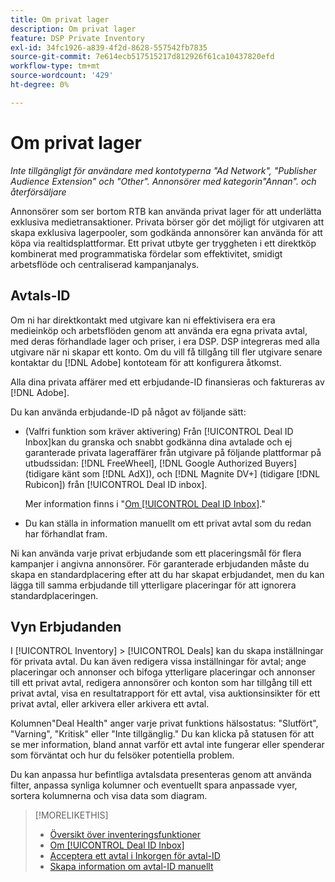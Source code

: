 ```yaml
---
title: Om privat lager
description: Om privat lager
feature: DSP Private Inventory
exl-id: 34fc1926-a839-4f2d-8628-557542fb7835
source-git-commit: 7e614ecb517515217d812926f61ca10437820efd
workflow-type: tm+mt
source-wordcount: '429'
ht-degree: 0%

---
```


# Om privat lager

*Inte tillgängligt för användare med kontotyperna &quot;Ad Network&quot;, &quot;Publisher Audience Extension&quot; och &quot;Other&quot;. Annonsörer med kategorin&quot;Annan&quot;. och återförsäljare*

Annonsörer som ser bortom RTB kan använda privat lager för att underlätta exklusiva medietransaktioner. Privata börser gör det möjligt för utgivaren att skapa exklusiva lagerpooler, som godkända annonsörer kan använda för att köpa via realtidsplattformar. Ett privat utbyte ger tryggheten i ett direktköp kombinerat med programmatiska fördelar som effektivitet, smidigt arbetsflöde och centraliserad kampanjanalys.

## Avtals-ID

Om ni har direktkontakt med utgivare kan ni effektivisera era era medieinköp och arbetsflöden genom att använda era egna privata avtal, med deras förhandlade lager och priser, i era DSP. DSP integreras med alla utgivare när ni skapar ett konto. Om du vill få tillgång till fler utgivare senare kontaktar du [!DNL Adobe] kontoteam för att konfigurera åtkomst. <!-- + sentence from Ramey? (no longer here) about how we certify the publishers -->

Alla dina privata affärer med ett erbjudande-ID finansieras och faktureras av [!DNL Adobe].

Du kan använda erbjudande-ID på något av följande sätt:

* (Valfri funktion som kräver aktivering) Från [!UICONTROL Deal ID Inbox]kan du granska och snabbt godkänna dina avtalade och ej garanterade privata lageraffärer från utgivare på följande plattformar på utbudssidan: [!DNL FreeWheel], [!DNL Google Authorized Buyers] (tidigare känt som [!DNL AdX]), och [!DNL Magnite DV+] (tidigare [!DNL Rubicon]) från [!UICONTROL Deal ID inbox].

   Mer information finns i &quot;[Om [!UICONTROL Deal ID Inbox]](deal-id-inbox-about.md).&quot;

* Du kan ställa in information manuellt om ett privat avtal som du redan har förhandlat fram.

Ni kan använda varje privat erbjudande som ett placeringsmål för flera kampanjer i angivna annonsörer. För garanterade erbjudanden måste du skapa en standardplacering efter att du har skapat erbjudandet, men du kan lägga till samma erbjudande till ytterligare placeringar för att ignorera standardplaceringen.

## Vyn Erbjudanden

I [!UICONTROL Inventory] > [!UICONTROL Deals] kan du skapa inställningar för privata avtal. Du kan även redigera vissa inställningar för avtal; ange placeringar och annonser och bifoga ytterligare placeringar och annonser till ett privat avtal, redigera annonsörer och konton som har tillgång till ett privat avtal, visa en resultatrapport för ett avtal, visa auktionsinsikter för ett privat avtal, eller arkivera eller arkivera ett avtal.<!-- ; or edit the attribute tags for a deal -->

Kolumnen&quot;Deal Health&quot; anger varje privat funktions hälsostatus: &quot;Slutfört&quot;, &quot;Varning&quot;, &quot;Kritisk&quot; eller &quot;Inte tillgänglig.&quot; Du kan klicka på statusen för att se mer information, bland annat varför ett avtal inte fungerar eller spenderar som förväntat och hur du felsöker potentiella problem.

Du kan anpassa hur befintliga avtalsdata presenteras genom att använda filter, anpassa synliga kolumner och eventuellt spara anpassade vyer, sortera kolumnerna och visa data som diagram.

>[!MORELIKETHIS]
>
>* [Översikt över inventeringsfunktioner](/help/dsp/inventory/inventory-overview.md)
>* [Om [!UICONTROL Deal ID Inbox]](/help/dsp/inventory/deal-id-inbox-about.md)
>* [Acceptera ett avtal i Inkorgen för avtal-ID](deal-id-inbox-accept.md)
>* [Skapa information om avtal-ID manuellt](deal-id-create.md)

